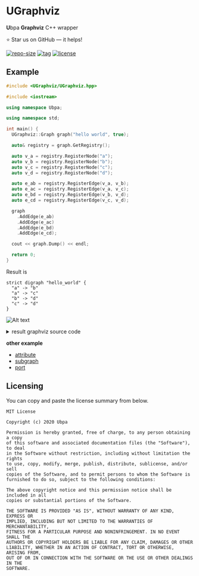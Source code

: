 # UGraphviz
**U**bpa **Graphviz** C++ wrapper

⭐ Star us on GitHub — it helps!

[![repo-size](https://img.shields.io/github/languages/code-size/Ubpa/UGraphviz?style=flat)](https://github.com/Ubpa/UGraphviz/archive/master.zip) [![tag](https://img.shields.io/github/v/tag/Ubpa/UGraphviz)](https://github.com/Ubpa/UGraphviz/tags) [![license](https://img.shields.io/github/license/Ubpa/UGraphviz)](LICENSE) 

## Example

```c++
#include <UGraphviz/UGraphviz.hpp>

#include <iostream>

using namespace Ubpa;

using namespace std;

int main() {
  UGraphviz::Graph graph("hello world", true);

  auto& registry = graph.GetRegistry();

  auto v_a = registry.RegisterNode("a");
  auto v_b = registry.RegisterNode("b");
  auto v_c = registry.RegisterNode("c");
  auto v_d = registry.RegisterNode("d");

  auto e_ab = registry.RegisterEdge(v_a, v_b);
  auto e_ac = registry.RegisterEdge(v_a, v_c);
  auto e_bd = registry.RegisterEdge(v_b, v_d);
  auto e_cd = registry.RegisterEdge(v_c, v_d);

  graph
    .AddEdge(e_ab)
    .AddEdge(e_ac)
    .AddEdge(e_bd)
    .AddEdge(e_cd);

  cout << graph.Dump() << endl;

  return 0;
}
```

Result is

```
strict digraph "hello_world" {
  "a" -> "b"
  "a" -> "c"
  "b" -> "d"
  "c" -> "d"
}
```

![Alt text](https://g.gravizo.com/source/gravizo_mask_result?https%3A%2F%2Fraw.githubusercontent.com%2FUbpa%2FUGraphviz%2Fmaster%2FREADME.md)

<details>  
<summary>result graphviz source code</summary>
gravizo_mask_result
digraph hello_world {
  "a" -> "b"
  "a" -> "c"
  "b" -> "d"
  "c" -> "d"
}
gravizo_mask_result
</details>

**other example**

- [attribute](src/test/01_attr/main.cpp)
- [subgraph](src/test/02_subgraph/main.cpp)
- [port](src/test/03_port/main.cpp)

## Licensing

You can copy and paste the license summary from below.

```
MIT License

Copyright (c) 2020 Ubpa

Permission is hereby granted, free of charge, to any person obtaining a copy
of this software and associated documentation files (the "Software"), to deal
in the Software without restriction, including without limitation the rights
to use, copy, modify, merge, publish, distribute, sublicense, and/or sell
copies of the Software, and to permit persons to whom the Software is
furnished to do so, subject to the following conditions:

The above copyright notice and this permission notice shall be included in all
copies or substantial portions of the Software.

THE SOFTWARE IS PROVIDED "AS IS", WITHOUT WARRANTY OF ANY KIND, EXPRESS OR
IMPLIED, INCLUDING BUT NOT LIMITED TO THE WARRANTIES OF MERCHANTABILITY,
FITNESS FOR A PARTICULAR PURPOSE AND NONINFRINGEMENT. IN NO EVENT SHALL THE
AUTHORS OR COPYRIGHT HOLDERS BE LIABLE FOR ANY CLAIM, DAMAGES OR OTHER
LIABILITY, WHETHER IN AN ACTION OF CONTRACT, TORT OR OTHERWISE, ARISING FROM,
OUT OF OR IN CONNECTION WITH THE SOFTWARE OR THE USE OR OTHER DEALINGS IN THE
SOFTWARE.
```

